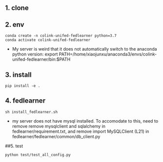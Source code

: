 ## 1. clone


## 2. env


```
conda create -n colink-unifed-fedlearner python=3.7
conda activate colink-unifed-fedlearner
```

+ My server is weird that it does not automatically switch to the anaconda python version: export PATH=/home/xiaojunxu/anaconda3/envs/colink-unifed-fedlearner/bin:$PATH 

## 3. install

```
pip install -e .
```

## 4. fedlearner

```
sh install_fedlearner.sh
```
+ my server does not have mysql installed. To accomodate to this, need to remove remove mysqlclient and sqlalchemy in fedlearner/requirement.txt, and remove import MySQLClient (L21) in fedlearner/fedlearner/common/db_client.py

##5. test
```
python test/test_all_config.py
```

